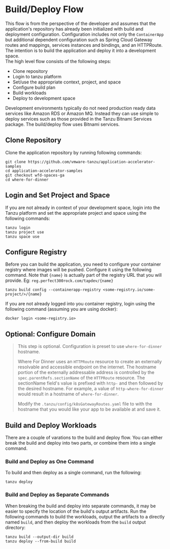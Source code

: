 # Build/Deploy Flow

This flow is from the perspective of the developer and assumes that the application's repository has already been initialized with build and deployment
configuration.  Configuration includes not only the `ContainerApp` but additional dependent configuration such as Spring Cloud Gateway routes and mappings, 
services instances and bindings, and an HTTPRoute. The intention is to build the application and deploy it into a development space.  
The high level flow consists of the following steps:

* Clone repository
* Login to tanzu platform
* Set/use the appropriate context, project, and space
* Configure build plan
* Build workloads
* Deploy to development space

Development environments typically do not need production ready data services like Amazon RDS or Amazon MQ.  Instead they can use simple to deploy
services such as those provided in the Tanzu Bitnami Services package.  The build/deploy flow uses Bitnami services.

## Clone Repository

Clone the application repository by running following commands:

```
git clone https://github.com/vmware-tanzu/application-accelerator-samples
cd application-accelerator-samples
git checkout wfd-spaces-ga
cd where-for-dinner
```

## Login and Set Project and Space

If you are not already in context of your development space, login into the Tanzu platform and set the appropriate project and space using the following commands:

```
tanzu login
tanzu project use
tanzu space use
```

## Configure Registry

Before you can build the application, you need to configure your container registry where images will be pushed.
Configure it using the following command.  Note that `{name}` is actually part of the registry URL that you will provide.  Eg: `reg.perfect300rock.com/tapdev/{name}`

```
tanzu build config --containerapp-registry <some-registry.io/some-project/>/{name}
```

If you are not already logged into you container registry, login using the following command (assuming you are using docker):

```
docker login <some-registry.io>
```

## Optional: Configure Domain

> This step is optional. Configuration is preset to use `where-for-dinner` hostname.
> 
> Where For Dinner uses an `HTTPRoute` resource to create an externally resolvable and accessible endpoint on the internet.  The hostname portion of the externally 
addressable address is controlled by the `spec.parentRefs.sectionName` of the `HTTPRoute` resource.  The sectionName field's value is prefixed with `http-` and then 
followed by the desired hostname.  For example, a value of `http-where-for-dinner` would result in a hostname of `where-for-dinner`.
> 
> Modify the `.tanzu/config/k8sGatewayRoutes.yaml` file to with the hostname that you would like your app to be available at and save it.

## Build and Deploy Workloads

There are a couple of varations to the build and deploy flow.  You can either break the build and deploy into two parts, or combine them into a single command.

### Build and Deploy as One Command

To build and then deploy as a single command, run the following:

```
tanzu deploy
```

### Build and Deploy as Separate Commands

When breaking the build and deploy into separate commands, it may be easier to specify the location of the build's output artifacts.  Run the following commands to
build the workloads, output the artifacts to a directly named `build`, and then deploy the workloads from the `build` output directory:

```
tanzu build --output-dir build
tanzu deploy --from-build build
```